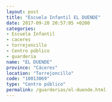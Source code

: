 ```yaml
---
layout: post
title: "Escuela Infantil EL DUENDE"
date: 2017-09-20 20:57:05 +0200
categories:
- Escuela Infantil
- caceres
- torrejoncillo
- Centro público
- guarderia
name: "EL DUENDE"
province: "Cáceres"
location: "Torrejoncillo"
code: "10013069"
type: "Centro público"
permalink: /guarderias/el-duende.html
---
```

